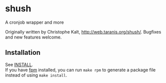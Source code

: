# shush
A cronjob wrapper and more

Originally written by Christophe Kalt, http://web.taranis.org/shush/. Bugfixes and new features welcome.

## Installation

See [INSTALL](INSTALL).  
If you have [fpm](https://github.com/jordansissel/fpm) installed, you can run `make rpm` to generate a package file instead of using `make install`.
